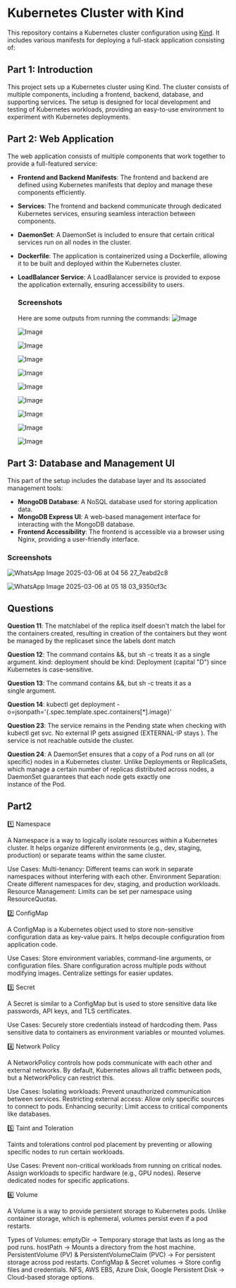 # Kubernetes Cluster with Kind

This repository contains a Kubernetes cluster configuration using [Kind](https://kind.sigs.k8s.io/). It includes various manifests for deploying a full-stack application consisting of:

## Part 1: Introduction

This project sets up a Kubernetes cluster using Kind. The cluster consists of multiple components, including a frontend, backend, database, and supporting services. The setup is designed for local development and testing of Kubernetes workloads, providing an easy-to-use environment to experiment with Kubernetes deployments.

## Part 2: Web Application

The web application consists of multiple components that work together to provide a full-featured service:

- **Frontend and Backend Manifests**: The frontend and backend are defined using Kubernetes manifests that deploy and manage these components efficiently.
- **Services**: The frontend and backend communicate through dedicated Kubernetes services, ensuring seamless interaction between components.
- **DaemonSet**: A DaemonSet is included to ensure that certain critical services run on all nodes in the cluster.
- **Dockerfile**: The application is containerized using a Dockerfile, allowing it to be built and deployed within the Kubernetes cluster.
- **LoadBalancer Service**: A LoadBalancer service is provided to expose the application externally, ensuring accessibility to users.
  ### Screenshots

    Here are some outputs from running the commands:
    ![Image](https://github.com/user-attachments/assets/e81ee0ef-8438-4800-8a68-90176da197f4)


    ![Image](https://github.com/user-attachments/assets/9aaf9514-2962-4900-b98a-9cfc82d6e9af)


    ![Image](https://github.com/user-attachments/assets/dc3c94c0-a7e1-4d91-b138-521deb4b5c46)


    ![Image](https://github.com/user-attachments/assets/76530fd8-9422-44c8-bc89-fdcc8c53a739)


    ![Image](https://github.com/user-attachments/assets/9f7b4e24-5ee5-4a06-8149-60f2ca96579f)


    ![Image](https://github.com/user-attachments/assets/d1b6e26f-e8d6-48ea-b572-666a6f30e1a2)


    ![Image](https://github.com/user-attachments/assets/53c9dcef-1d60-4c87-a341-0a2f7e270694)


  ![Image](https://github.com/user-attachments/assets/9ec169aa-87ba-4cd5-938b-07d84a1694c9)


  ![Image](https://github.com/user-attachments/assets/70191b53-ef31-484f-b4d7-dda5d49b118f)


  ![Image](https://github.com/user-attachments/assets/53d4e699-4160-434d-8df0-c9633c83ce7f)


## Part 3: Database and Management UI

This part of the setup includes the database layer and its associated management tools:

- **MongoDB Database**: A NoSQL database used for storing application data.
- **MongoDB Express UI**: A web-based management interface for interacting with the MongoDB database.
- **Frontend Accessibility**: The frontend is accessible via a browser using Nginx, providing a user-friendly interface.

### Screenshots

![WhatsApp Image 2025-03-06 at 04 56 27_7eabd2c8](https://github.com/user-attachments/assets/3c9fddcd-2221-45c6-a08b-00daa5b7deca)

![WhatsApp Image 2025-03-06 at 05 18 03_9350cf3c](https://github.com/user-attachments/assets/b9a845d6-cef4-4c6a-8cc3-c6f3a480574e)


## Questions

**Question 11**: The matchlabel of the replica itself doesn't match the label for the containers created, resulting in creation of the containers but they wont be managed by the replicaset since the labels dont match


**Question 12**: The command contains &&, but sh -c treats it as a single argument.
kind: deployment should be kind: Deployment (capital "D") since Kubernetes is case-sensitive.


**Question 13**: The command contains &&, but sh -c treats it as a single argument.


**Question 14**: kubectl get deployment <deployment-name> -o=jsonpath='{.spec.template.spec.containers[*].image}'


**Question 23**: The service remains in the Pending state when checking with kubectl get svc.
No external IP gets assigned (EXTERNAL-IP stays <pending>).
The service is not reachable outside the cluster.


**Question 24**: A DaemonSet ensures that a copy of a Pod runs on all (or specific) nodes in a Kubernetes cluster. Unlike Deployments or ReplicaSets, which manage a certain number of replicas distributed across nodes, a DaemonSet guarantees that each node gets exactly one instance of the Pod.


## Part2


1️⃣ Namespace

A Namespace is a way to logically isolate resources within a Kubernetes cluster. It helps organize different environments (e.g., dev, staging, production) or separate teams within the same cluster.


Use Cases:
Multi-tenancy: Different teams can work in separate namespaces without interfering with each other.
Environment Separation: Create different namespaces for dev, staging, and production workloads.
Resource Management: Limits can be set per namespace using ResourceQuotas.

2️⃣ ConfigMap

A ConfigMap is a Kubernetes object used to store non-sensitive configuration data as key-value pairs. It helps decouple configuration from application code.


Use Cases:
Store environment variables, command-line arguments, or configuration files.
Share configuration across multiple pods without modifying images.
Centralize settings for easier updates.

3️⃣ Secret

A Secret is similar to a ConfigMap but is used to store sensitive data like passwords, API keys, and TLS certificates.


Use Cases:
Securely store credentials instead of hardcoding them.
Pass sensitive data to containers as environment variables or mounted volumes.


4️⃣ Network Policy

A NetworkPolicy controls how pods communicate with each other and external networks. By default, Kubernetes allows all traffic between pods, but a NetworkPolicy can restrict this.


Use Cases:
Isolating workloads: Prevent unauthorized communication between services.
Restricting external access: Allow only specific sources to connect to pods.
Enhancing security: Limit access to critical components like databases.



5️⃣ Taint and Toleration

Taints and tolerations control pod placement by preventing or allowing specific nodes to run certain workloads.


Use Cases:
Prevent non-critical workloads from running on critical nodes.
Assign workloads to specific hardware (e.g., GPU nodes).
Reserve dedicated nodes for specific applications.


6️⃣ Volume

A Volume is a way to provide persistent storage to Kubernetes pods. Unlike container storage, which is ephemeral, volumes persist even if a pod restarts.

Types of Volumes:
emptyDir → Temporary storage that lasts as long as the pod runs.
hostPath → Mounts a directory from the host machine.
PersistentVolume (PV) & PersistentVolumeClaim (PVC) → For persistent storage across pod restarts.
ConfigMap & Secret volumes → Store config files and credentials.
NFS, AWS EBS, Azure Disk, Google Persistent Disk → Cloud-based storage options.
